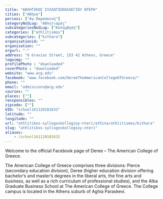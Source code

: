 ```yaml
---
title: "ΑΘΛΗΤΙΚΟΣ ΣΥΛΛΟΓΟΣΚΟΛΛΕΓΙΟΥ ΝΤΕΡΗ"
cities: ["Αθήνα"]
perioxi: ["Αγ.Παρασκευή"]
categoryNoSLug: "Αθλητισμός"
subcategoriesNoSLug: ["Κολύμβηση"]
categories: ["athlitismos"]
subcategories: ["kithara"]
organisationid: ""
organisation: ""
orgurl: "-"
address: "6 Gravias Street, 153 42 Athens, Greece"
logoimg: ""
profilePhoto : "downloaded"
coverPhoto : "downloaded"
website: "www.acg.edu"
facebook: "www.facebook.com/DereeTheAmericanCollegeOfGreece/"
phone: ""
email: "admissions@acg.edu"
courses: ""
places: [""]
rensponsibles: ""
zipcode: [""]
UID: "school161120181632"
latitude: ""
longitude: ""
url: "athlitikos-syllogoskollegioy-nteri/athina/athlitismos/kithara"
slug: "athlitikos-syllogoskollegioy-nteri"
aliases:
    - /school161120181632
---
```



Welcome to the official Facebook page of Deree – The American College of Greece.

The American College of Greece comprises three divisions: Pierce (secondary education division), Deree (higher education division offering bachelor’s and master’s degrees in the liberal arts, the fine arts and business, as well as a rich curriculum of professional studies), and the Alba Graduate Business School at The American College of Greece. The College campus is located in the Athens suburb of Aghia Paraskevi.
